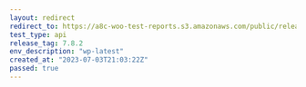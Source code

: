 ```yaml
---
layout: redirect
redirect_to: https://a8c-woo-test-reports.s3.amazonaws.com/public/release/7.8.2/wp-latest/api/index.html
test_type: api
release_tag: 7.8.2
env_description: "wp-latest"
created_at: "2023-07-03T21:03:22Z"
passed: true
---
```


